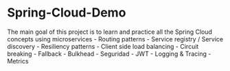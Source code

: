 # Spring-Cloud-Demo
The main goal of this project is to learn and practice all the Spring Cloud concepts using microservices - Routing patterns  - Service registry / Service discovery  - Resiliency patterns - Client side load balancing  - Circuit breaking  - Fallback  - Bulkhead  - Seguridad  - JWT  - Logging &amp; Tracing  - Metrics
